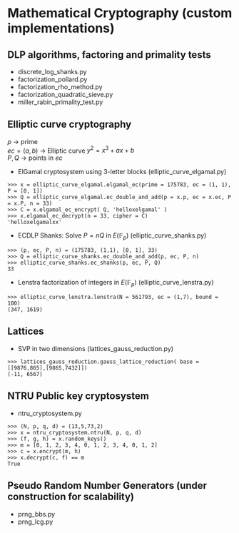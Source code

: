 # Mathematical Cryptography (custom implementations)
 
## DLP algorithms, factoring and primality tests
- discrete_log_shanks.py  
- factorization_pollard.py  
- factorization_rho_method.py  
- factorization_quadratic_sieve.py  
- miller_rabin_primality_test.py

## Elliptic curve cryptography
$p$ $\rightarrow$ prime  
$ec = (a,b)$ $\rightarrow$ Elliptic curve $y^2=x^3+ax+b$  
$P, Q$ $\rightarrow$ points in $ec$

- ElGamal cryptosystem using 3-letter blocks (elliptic_curve_elgamal.py) 
```
>>> x = elliptic_curve_elgamal.elgamal_ec(prime = 175783, ec = (1, 1), P = [0, 1])
>>> Q = elliptic_curve_elgamal.ec_double_and_add(p = x.p, ec = x.ec, P = x.P, n = 33)
>>> C = x.elgamal_ec_encrypt( Q, 'helloxelgamal' )
>>> x.elgamal_ec_decrypt(n = 33, cipher = C)
'helloxelgamalxx'
```
- ECDLP Shanks: Solve $P = nQ$ in $E(\mathbb F_p)$ (elliptic_curve_shanks.py)  

```
>>> (p, ec, P, n) = (175783, (1,1), [0, 1], 33)
>>> Q = elliptic_curve_shanks.ec_double_and_add(p, ec, P, n)
>>> elliptic_curve_shanks.ec_shanks(p, ec, P, Q)
33
```
- Lenstra factorization of integers in $E(\mathbb F_p)$ (elliptic_curve_lenstra.py)
```
>>> elliptic_curve_lenstra.lenstra(N = 561793, ec = (1,7), bound = 100)
(347, 1619)
```
## Lattices 
-  SVP in two dimensions (lattices_gauss_reduction.py)
```
>>> lattices_gauss_reduction.gauss_lattice_reduction( base = [[9876,865],[9865,7432]])
(-11, 6567)
```

## NTRU Public key cryptosystem
- ntru_cryptosystem.py
```
>>> (N, p, q, d) = (13,5,73,2)
>>> x = ntru_cryptosystem.ntru(N, p, q, d)
>>> (f, g, h) = x.random_keys()
>>> m = [0, 1, 2, 3, 4, 0, 1, 2, 3, 4, 0, 1, 2]
>>> c = x.encrypt(m, h)
>>> x.decrypt(c, f) == m
True
```

## Pseudo Random Number Generators (under construction for scalability)
- prng_bbs.py  
- prng_lcg.py  

